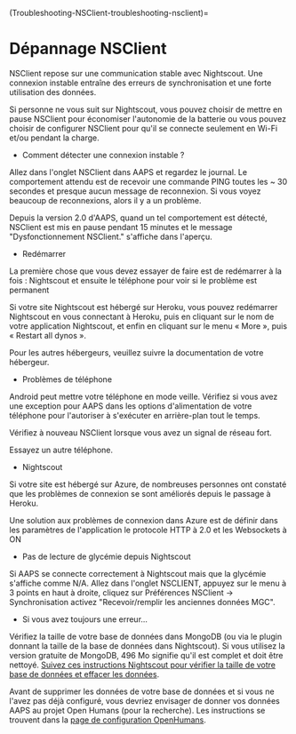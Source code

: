 (Troubleshooting-NSClient-troubleshooting-nsclient)=

# Dépannage NSClient

NSClient repose sur une communication stable avec Nightscout. Une connexion instable entraîne des erreurs de synchronisation et une forte utilisation des données.

Si personne ne vous suit sur Nightscout, vous pouvez choisir de mettre en pause NSClient pour économiser l'autonomie de la batterie ou vous pouvez choisir de configurer NSClient pour qu'il se connecte seulement en Wi-Fi et/ou pendant la charge.

* Comment détecter une connexion instable ?

Allez dans l'onglet NSClient dans AAPS et regardez le journal. Le comportement attendu est de recevoir une commande PING toutes les ~ 30 secondes et presque aucun message de reconnexion. Si vous voyez beaucoup de reconnexions, alors il y a un problème.

Depuis la version 2.0 d'AAPS, quand un tel comportement est détecté, NSClient est mis en pause pendant 15 minutes et le message "Dysfonctionnement NSClient." s'affiche dans l'aperçu.

* Redémarrer

La première chose que vous devez essayer de faire est de redémarrer à la fois : Nightscout et ensuite le téléphone pour voir si le problème est permanent

Si votre site Nightscout est hébergé sur Heroku, vous pouvez redémarrer Nightscout en vous connectant à Heroku, puis en cliquant sur le nom de votre application Nightscout, et enfin en cliquant sur le menu « More », puis « Restart all dynos ».

Pour les autres hébergeurs, veuillez suivre la documentation de votre hébergeur.

* Problèmes de téléphone

Android peut mettre votre téléphone en mode veille. Vérifiez si vous avez une exception pour AAPS dans les options d'alimentation de votre téléphone pour l'autoriser à s'exécuter en arrière-plan tout le temps.

Vérifiez à nouveau NSClient lorsque vous avez un signal de réseau fort.

Essayez un autre téléphone.

* Nightscout

Si votre site est hébergé sur Azure, de nombreuses personnes ont constaté que les problèmes de connexion se sont améliorés depuis le passage à Heroku.

Une solution aux problèmes de connexion dans Azure est de définir dans les paramètres de l'application le protocole HTTP à 2.0 et les Websockets à ON

* Pas de lecture de glycémie depuis Nightscout

Si AAPS se connecte correctement à Nightscout mais que la glycémie s'affiche comme N/A. Allez dans l'onglet NSCLIENT, appuyez sur le menu à 3 points en haut à droite, cliquez sur Préférences NSClient -> Synchronisation activez "Recevoir/remplir les anciennes données MGC".

* Si vous avez toujours une erreur...

Vérifiez la taille de votre base de données dans MongoDB (ou via le plugin donnant la taille de la base de données dans Nightscout). Si vous utilisez la version gratuite de MongoDB, 496 Mo signifie qu'il est complet et doit être nettoyé. [Suivez ces instructions Nightscout pour vérifier la taille de votre base de données et effacer les données](https://nightscout.github.io/troubleshoot/troublehoot/#database-full).

Avant de supprimer les données de votre base de données et si vous ne l'avez pas déjà configuré, vous devriez envisager de donner vos données AAPS au projet Open Humans (pour la recherche). Les instructions se trouvent dans la [page de configuration OpenHumans](../Configuration/OpenHumans).